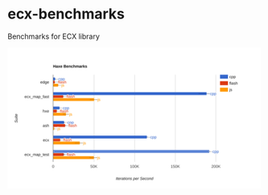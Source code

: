# ecx-benchmarks
Benchmarks for ECX library

![result](https://github.com/eliasku/ecx-benchmarks/blob/master/result.svg?raw=true)
